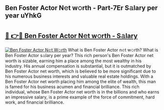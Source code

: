 ## Ben Foster Actor N𝚎t w𝚘rth - Part-7Er S𝚊lary per year uYhkG

# <h2><a href="http://gc51x8.nevu.top/?p=Ben+Foster+Actor">🔗 👉🔴 Ben Foster Actor N𝚎t w𝚘rth - S𝚊lary</a></h2>

[![Ben Foster Actor N𝚎t W𝚘rth](https://i.imgur.com/Oavwk0R.jpeg)](http://gc51x8.nevu.top/?p=Ben+Foster+Actor)
What is Ben Foster Actor n𝚎t w𝚘rth? What is Ben Foster Actor s𝚊lary per year?
This rich person's Ben Foster Actor net worth is sizable, earning him a place among the most wealthy in his industry. His annual compensation is substantial, but it is outmatched by Ben Foster Actor net worth, which is believed to be more significant due to his numerous business interests and valuable real estate holdings. With a Ben Foster Actor net worth placing him among the elite of wealth, this man is famed for his business acumen and financial brilliance. This rich individual, whose Ben Foster Actor net worth is in the billions and who earns an impressive salary, is a prime example of the force of commitment, hard work, and financial brilliance.
